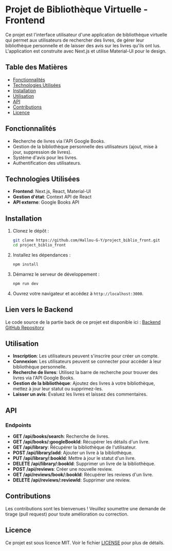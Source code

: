 # Projet de Bibliothèque Virtuelle - Frontend

Ce projet est l'interface utilisateur d'une application de bibliothèque virtuelle qui permet aux utilisateurs de rechercher des livres, de gérer leur bibliothèque personnelle et de laisser des avis sur les livres qu'ils ont lus. L'application est construite avec Next.js et utilise Material-UI pour le design.

## Table des Matières

- [Fonctionnalités](#fonctionnalités)
- [Technologies Utilisées](#technologies-utilisées)
- [Installation](#installation)
- [Utilisation](#utilisation)
- [API](#api)
- [Contributions](#contributions)
- [Licence](#licence)

## Fonctionnalités

- Recherche de livres via l'API Google Books.
- Gestion de la bibliothèque personnelle des utilisateurs (ajout, mise à jour, suppression de livres).
- Système d'avis pour les livres.
- Authentification des utilisateurs.

## Technologies Utilisées

- **Frontend**: Next.js, React, Material-UI
- **Gestion d'état**: Context API de React
- **API externe**: Google Books API

## Installation

1. Clonez le dépôt :
   ```bash
   git clone https://github.com/Hallou-G-Y/project_biblio_front.git
   cd project_biblio_front
   ```

2. Installez les dépendances :
   ```bash
   npm install
   ```

3. Démarrez le serveur de développement :
   ```bash
   npm run dev
   ```

4. Ouvrez votre navigateur et accédez à `http://localhost:3000`.

## Lien vers le Backend

Le code source de la partie back de ce projet est disponible ici : [Backend GitHub Repository](https://github.com/Hallou-G-Y/project_biblio_back)

## Utilisation

- **Inscription**: Les utilisateurs peuvent s'inscrire pour créer un compte.
- **Connexion**: Les utilisateurs peuvent se connecter pour accéder à leur bibliothèque personnelle.
- **Recherche de livres**: Utilisez la barre de recherche pour trouver des livres via l'API Google Books.
- **Gestion de la bibliothèque**: Ajoutez des livres à votre bibliothèque, mettez à jour leur statut ou supprimez-les.
- **Laisser un avis**: Évaluez les livres et laissez des commentaires.

## API

### Endpoints

- **GET /api/books/search**: Recherche de livres.
- **GET /api/books/:googleBookId**: Récupérer les détails d'un livre.
- **GET /api/library**: Récupérer la bibliothèque de l'utilisateur.
- **POST /api/library/add**: Ajouter un livre à la bibliothèque.
- **PUT /api/library/:bookId**: Mettre à jour le statut d'un livre.
- **DELETE /api/library/:bookId**: Supprimer un livre de la bibliothèque.
- **POST /api/reviews**: Créer une nouvelle review.
- **GET /api/reviews/book/:bookId**: Récupérer les reviews d'un livre.
- **DELETE /api/reviews/:reviewId**: Supprimer une review.

## Contributions

Les contributions sont les bienvenues ! Veuillez soumettre une demande de tirage (pull request) pour toute amélioration ou correction.

## Licence

Ce projet est sous licence MIT. Voir le fichier [LICENSE](LICENSE) pour plus de détails.
